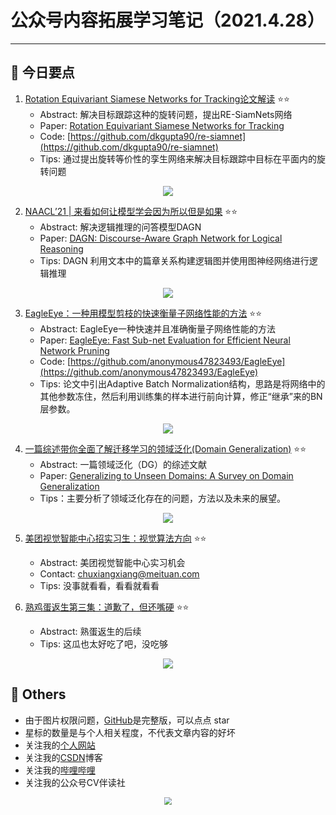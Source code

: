 # 公众号内容拓展学习笔记（2021.4.28）

------



## :paperclip:  今日要点

1. [Rotation Equivariant Siamese Networks for Tracking论文解读](https://mp.weixin.qq.com/s/zAILsvH71WSjb8FhZ3DT6A)         :star::star:
   - Abstract: 解决目标跟踪这种的旋转问题，提出RE-SiamNets网络
   - Paper: [Rotation Equivariant Siamese Networks for Tracking]( https://arxiv.org/abs/2012.13078)
   - Code: [https://github.com/dkgupta90/re-siamnet](https://github.com/dkgupta90/re-siamnet)
   - Tips: 通过提出旋转等价性的孪生网络来解决目标跟踪中目标在平面内的旋转问题

<div align=center><img src="https://mmbiz.qpic.cn/mmbiz_png/KToRmsQB0NFkwhvH4ibEOdaL5qU7kEUpvQr55icdBGwtANaXtSIBBeyv9JFVXLQXU6icPxN5PuLbpcaicWKm8cV0eg/640?wx_fmt=png&tp=webp&wxfrom=5&wx_lazy=1&wx_co=1" style='zoom:100%'>
</div>

2. [NAACL’21 | 来看如何让模型学会因为所以但是如果](https://mp.weixin.qq.com/s/ZWxU4B23CJ7NUZ79HmrnRA)       :star::star:
   - Abstract: 解决逻辑推理的问答模型DAGN
   - Paper: [DAGN: Discourse-Aware Graph Network for Logical Reasoning](https://arxiv.org/pdf/2103.14349)
   - Tips: DAGN 利用文本中的篇章关系构建逻辑图并使用图神经网络进行逻辑推理

<div align=center><img src="https://mmbiz.qpic.cn/mmbiz_png/5fknb41ib9qGc8MkaEs1KF3gGacjO1nRHy6ldU7KgRTT68rr8htWiaTS7cg3L3FyxEgNdBZgibl3byib6zKGoN35yw/640?wx_fmt=png&tp=webp&wxfrom=5&wx_lazy=1&wx_co=1" style='zoom:100%'>
</div>


3. [EagleEye：一种用模型剪枝的快速衡量子网络性能的方法](https://mp.weixin.qq.com/s/NZpQX4r7VzpDa8X3oSnx1Q)       :star::star:
   - Abstract: EagleEye一种快速并且准确衡量子网络性能的方法
   - Paper: [EagleEye: Fast Sub-net Evaluation for Efficient Neural Network Pruning](https://arxiv.org/abs/2007.02491)
   - Code: [https://github.com/anonymous47823493/EagleEye](https://github.com/anonymous47823493/EagleEye)
   - Tips: 论文中引出Adaptive Batch Normalization结构，思路是将网络中的其他参数冻住，然后利用训练集的样本进行前向计算，修正“继承”来的BN层参数。
<div align=center><img src="https://mmbiz.qpic.cn/mmbiz_png/SdQCib1UzF3vpMLVd5IFhiaMvZ7k1j0x2M1oMiaVhFNPVWNqIeiaxlb6YX1YNsWQXQlsYO2FfXPTxib9Y9PmBjB8rRg/640?wx_fmt=png&tp=webp&wxfrom=5&wx_lazy=1&wx_co=1" style='zoom:100%'>
</div>

4. [一篇综述带你全面了解迁移学习的领域泛化(Domain Generalization)](https://mp.weixin.qq.com/s/Kr2F2yK34ClnSdmIRnNX_Q)       :star::star:
   - Abstract: 一篇领域泛化（DG）的综述文献
   - Paper: [Generalizing to Unseen Domains: A Survey on Domain Generalization](https://arxiv.org/abs/2103.03097)
   - Tips：主要分析了领域泛化存在的问题，方法以及未来的展望。

<div align=center><img src="https://mmbiz.qpic.cn/sz_mmbiz_jpg/gYUsOT36vfpibUCEg5ILKwiaULaBNTMH8Oz2icnK8e2Eh1hZbB85WynzLuCx4Al1d4etuibhnrZYB8RwoLM6gvrX7A/640?wx_fmt=jpeg&tp=webp&wxfrom=5&wx_lazy=1&wx_co=1" style='zoom:100%'>
</div>

5. [美团视觉智能中心招实习生：视觉算法方向](https://mp.weixin.qq.com/s/rLErsx_r4NsHmNEloHYIMA)       :star::star:
   - Abstract: 美团视觉智能中心实习机会
   - Contact: [chuxiangxiang@meituan.com](chuxiangxiang@meituan.com)
   - Tips: 没事就看看，看看就看看

6. [熟鸡蛋返生第三集：道歉了，但还嘴硬](https://mp.weixin.qq.com/s/EOMaLYb674ThBJxIBOz1Qw)       :star::star:
   - Abstract: 熟蛋返生的后续
   - Tips: 这瓜也太好吃了吧，没吃够
   

<div align=center><img src="https://mmbiz.qpic.cn/mmbiz_jpg/90RBB8jjBpmGfw0iaKkPe4usgPArXTGoN5lWd36TGrsa5akiaEdv2mIib5gcftGXk2T0UpPPhvOxNMhVPUatFIN1A/640?wx_fmt=jpeg&tp=webp&wxfrom=5&wx_lazy=1&wx_co=1" style='zoom:100%'>
</div>

## :paperclip:  Others

- 由于图片权限问题，[GitHub](https://github.com/xiaoxuebajie/dairly_learning)是完整版，可以点点 star
- 星标的数量是与个人相关程度，不代表文章内容的好坏
- 关注我的[个人网站](http://www.cvbds.cn/)
- 关注我的[CSDN](https://blog.csdn.net/xiaoxuebajie)博客
- 关注我的[哔哩哔哩](https://space.bilibili.com/424394389)
- 关注我的公众号CV伴读社

<div align=center><img src="https://img-blog.csdnimg.cn/202005031406335.jpg" style='zoom:80%'>
</div>